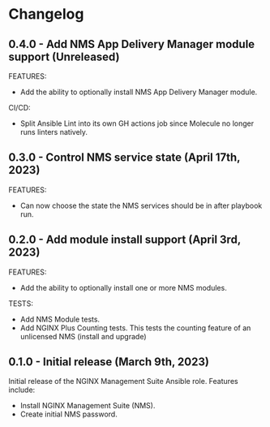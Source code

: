 # Changelog

## 0.4.0 - Add NMS App Delivery Manager module support (Unreleased)

FEATURES:

- Add the ability to optionally install NMS App Delivery Manager module.

CI/CD:

- Split Ansible Lint into its own GH actions job since Molecule no longer runs linters natively.

## 0.3.0 - Control NMS service state (April 17th, 2023)

FEATURES:

- Can now choose the state the NMS services should be in after playbook run.

## 0.2.0 - Add module install support (April 3rd, 2023)

FEATURES:

- Add the ability to optionally install one or more NMS modules.

TESTS:

- Add NMS Module tests.
- Add NGINX Plus Counting tests. This tests the counting feature of an unlicensed NMS (install and
  upgrade)

## 0.1.0 - Initial release (March 9th, 2023)

Initial release of the NGINX Management Suite Ansible role. Features include:

- Install NGINX Management Suite (NMS).
- Create initial NMS password.

